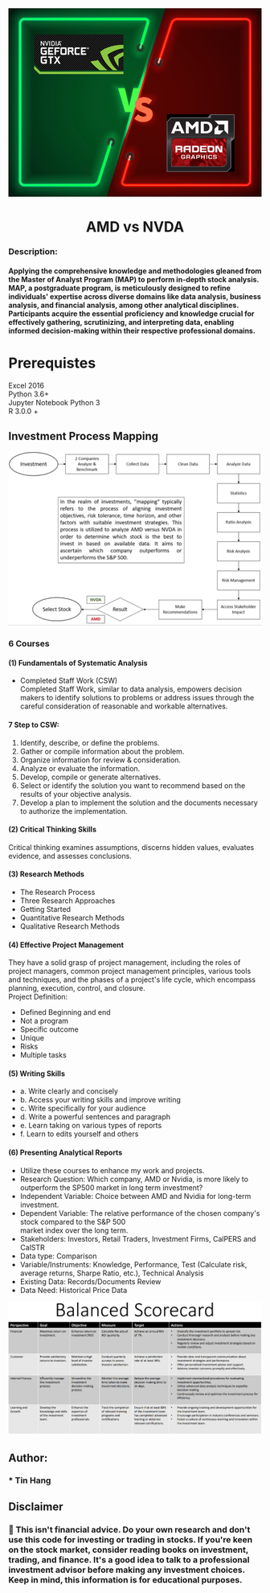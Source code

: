 <img src="AMDvsNVDA.PNG">  
<h1 align="center">AMD vs NVDA</h1>  

### Description:  
#### Applying the comprehensive knowledge and methodologies gleaned from the Master of Analyst Program (MAP) to perform in-depth stock analysis. MAP, a postgraduate program, is meticulously designed to refine individuals' expertise across diverse domains like data analysis, business analysis, and financial analysis, among other analytical disciplines. Participants acquire the essential proficiency and knowledge crucial for effectively gathering, scrutinizing, and interpreting data, enabling informed decision-making within their respective professional domains.  

# Prerequistes
Excel 2016  
Python 3.6+  
Jupyter Notebook Python 3   
R 3.0.0 +  

## Investment Process Mapping  
<img src="InvestmentProcessMapping.PNG">   

### 6	Courses  
#### (1)	Fundamentals of Systematic Analysis  
-	Completed Staff Work (CSW)  
 Completed Staff Work, similar to data analysis, empowers decision makers to identify solutions to problems or address issues through the careful consideration of reasonable and workable alternatives.  
#### 7 Step to CSW:      
1. Identify, describe, or define the problems.  
2. Gather or compile information about the problem.  
3. Organize information for review & consideration.  
4. Analyze or evaluate the information.  
5. Develop, compile or generate alternatives.  
6. Select or identify the solution you want to recommend based on the results of your objective analysis.  
7. Develop a plan to implement the solution and the documents necessary to authorize the implementation.  

#### (2)	Critical Thinking Skills  
Critical thinking examines assumptions, discerns hidden values, evaluates evidence, and assesses conclusions.  

#### (3)	Research Methods  
* The Research Process   
* Three Research Approaches   
* Getting Started  
* Quantitative Research Methods   
* Qualitative Research Methods
  
#### (4)	Effective Project Management  
They have a solid grasp of project management, including the roles of project managers, common project management principles, various tools and techniques, and the phases of a project's life cycle, which encompass planning, execution, control, and closure.    
Project Definition:  
* Defined Beginning and end
* Not a program
* Specific outcome
* Unique
* Risks
* Multiple tasks

#### (5)	Writing Skills  
-	a. Write clearly and concisely  
-	b. Access your writing skills and improve writing  
-	c. Write specifically for your audience   
-	d. Write a powerful sentences and paragraph  
-	e. Learn taking on various types of reports
-	f. Learn to edits yourself and others

#### (6)	Presenting Analytical Reports  
* Utilize these courses to enhance my work and projects.   
* Research Question: Which company, AMD or Nvidia, is more likely to outperform the SP500 market in
long term investment?  
* Independent Variable: Choice between AMD and Nvidia for long-term investment.  
* Dependent Variable: The relative performance of the chosen company's stock compared to the S&P 500   
market index over the long term.  
* Stakeholders: Investors, Retail Traders, Investment Firms, CalPERS and CalSTR  
* Data type: Comparison  
* Variable/Instruments: Knowledge, Performance, Test (Calculate risk, average returns, Sharpe Ratio, etc.), Technical Analysis     
* Existing Data: Records/Documents Review  
* Data Need: Historical Price Data  

<img src="BalancedScorecard.PNG">    

## Author:   
### * Tin Hang

## Disclaimer
### 🔴 This isn't financial advice. Do your own research and don't use this code for investing or trading in stocks. If you're keen on the stock market, consider reading books on investment, trading, and finance. It's a good idea to talk to a professional investment advisor before making any investment choices. Keep in mind, this information is for educational purposes.  
